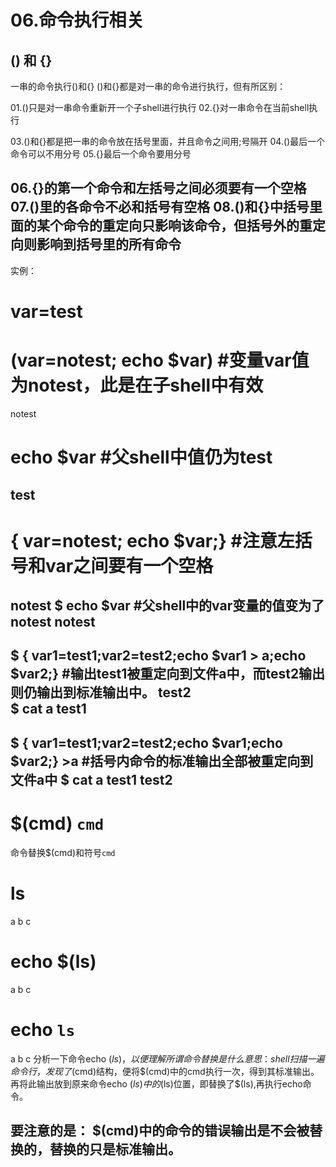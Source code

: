 # 06.命令执行相关

## () 和 {}

一串的命令执行()和{}
()和{}都是对一串的命令进行执行，但有所区别：

01.()只是对一串命令重新开一个子shell进行执行
02.{}对一串命令在当前shell执行

03.()和{}都是把一串的命令放在括号里面，并且命令之间用;号隔开
04.()最后一个命令可以不用分号
05.{}最后一个命令要用分号

06.{}的第一个命令和左括号之间必须要有一个空格
07.()里的各命令不必和括号有空格
08.()和{}中括号里面的某个命令的重定向只影响该命令，但括号外的重定向则影响到括号里的所有命令
-------------------------------------------------------------------------------------------------------------------------------------

实例：
# var=test
# (var=notest; echo $var)                                        #变量var值为notest，此是在子shell中有效
notest
# echo $var                                                      #父shell中值仍为test
test
------------------------------------------------------------------------------------
# { var=notest; echo $var;}                                      #注意左括号和var之间要有一个空格
notest
$ echo $var                                                      #父shell中的var变量的值变为了notest
notest
------------------------------------------------------------------------------------
$ { var1=test1;var2=test2;echo $var1 > a;echo $var2;}            #输出test1被重定向到文件a中，而test2输出则仍输出到标准输出中。
test2                                                        
$ cat a
test1
------------------------------------------------------------------------------------
$ { var1=test1;var2=test2;echo $var1;echo $var2;} >a            #括号内命令的标准输出全部被重定向到文件a中
$ cat a
test1
test2
-------------------------------------------------------------------------------------------------------------------------------------

# $(cmd) `cmd`

命令替换$(cmd)和符号`cmd`
# ls
a b c
# echo $(ls)
a b c
# echo `ls`
a b c
分析一下命令echo $(ls)，以便理解所谓命令替换是什么意思：
shell扫描一遍命令行，发现了$(cmd)结构，便将$(cmd)中的cmd执行一次，得到其标准输出。
再将此输出放到原来命令echo $(ls)中的$(ls)位置，即替换了$(ls),再执行echo命令。

要注意的是：
$(cmd)中的命令的错误输出是不会被替换的，替换的只是标准输出。
------------------------------------------------------------------------------------

